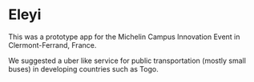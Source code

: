 # Eleyi

This was a prototype app for the Michelin Campus Innovation Event in Clermont-Ferrand, France.

We suggested a uber like service for public transportation (mostly small buses) in developing countries such as Togo.
